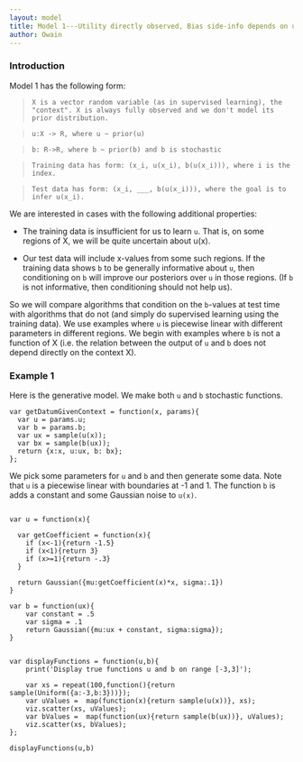 ```yaml
---
layout: model
title: Model 1---Utility directly observed, Bias side-info depends on utility
author: Owain
---
```


### Introduction
Model 1 has the following form:

> `X is a vector random variable (as in supervised learning), the "context". X is always fully observed and we don't model its prior distribution.`

> `u:X -> R, where u ~ prior(u)`

> `b: R->R, where b ~ prior(b) and b is stochastic`

> `Training data has form: (x_i, u(x_i), b(u(x_i))), where i is the index.`

> `Test data has form: (x_i, ___, b(u(x_i))), where the goal is to infer u(x_i).`


We are interested in cases with the following additional properties:

- The training data is insufficient for us to learn `u`. That is, on some regions of X, we will be quite uncertain about u(x).

- Our test data will include x-values from some such regions. If the training data shows `b` to be generally informative about `u`, then conditioning on `b` will improve our posteriors over `u` in those regions. (If `b` is not informative, then conditioning should not help us).

So we will compare algorithms that condition on the `b`-values at test time with algorithms that do not (and simply do supervised learning using the training data). We use examples where `u` is piecewise linear with different parameters in different regions. We begin with examples where `b` is not a function of X (i.e. the relation between the output of `u` and `b` does not depend directly on the context X).

### Example 1

Here is the generative model. We make both `u` and `b` stochastic functions. 

~~~~
var getDatumGivenContext = function(x, params){
  var u = params.u;
  var b = params.b;
  var ux = sample(u(x));
  var bx = sample(b(ux));
  return {x:x, u:ux, b: bx};
};
~~~~

We pick some parameters for `u` and `b` and then generate some data. Note that `u` is a piecewise linear with boundaries at -1 and 1. The function `b` is adds a constant and some Gaussian noise to `u(x)`. 

~~~~

var u = function(x){
  
  var getCoefficient = function(x){
    if (x<-1){return -1.5}
    if (x<1){return 3}
    if (x>=1){return -.3}
  }
    
  return Gaussian({mu:getCoefficient(x)*x, sigma:.1})
}

var b = function(ux){
    var constant = .5
    var sigma = .1
    return Gaussian({mu:ux + constant, sigma:sigma});
}


var displayFunctions = function(u,b){
    print('Display true functions u and b on range [-3,3]');

    var xs = repeat(100,function(){return sample(Uniform({a:-3,b:3}))});
    var uValues =  map(function(x){return sample(u(x))}, xs);
    viz.scatter(xs, uValues);
    var bValues =  map(function(ux){return sample(b(ux))}, uValues);
    viz.scatter(xs, bValues);
};

displayFunctions(u,b)


~~~~
